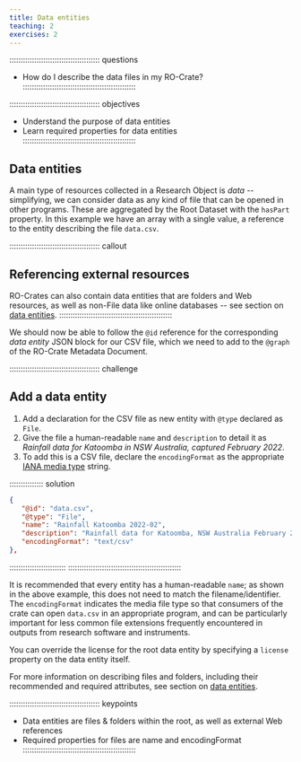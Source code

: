 ```yaml
---
title: Data entities
teaching: 2
exercises: 2
---
```


:::::::::::::::::::::::::::::::::::::::: questions
- How do I describe the data files in my RO-Crate?
::::::::::::::::::::::::::::::::::::::::::::::::::

:::::::::::::::::::::::::::::::::::::::: objectives
- Understand the purpose of data entities
- Learn required properties for data entities
::::::::::::::::::::::::::::::::::::::::::::::::::

## Data entities

A main type of resources collected in a Research Object is _data_
-- simplifying, we can consider data as any kind of file that can be opened in other programs.
These are aggregated by the Root Dataset with the `hasPart` property.
In this example we have an array with a single value,
a reference to the entity describing the file `data.csv`. 

:::::::::::::::::::::::::::::::::::::::: callout
## Referencing external resources

RO-Crates can also contain data entities that are folders and Web resources,
as well as non-File data like online databases
-- see section on [data entities](https://www.researchobject.org/ro-crate/specification/1.2/data-entities.html).
::::::::::::::::::::::::::::::::::::::::::::::::::

We should now be able to follow the `@id` reference for the corresponding _data entity_ JSON block for our CSV file,
which we need to add to the `@graph` of the RO-Crate Metadata Document. 

:::::::::::::::::::::::::::::::::::::::: challenge
## Add a data entity

1. Add a declaration for the CSV file as new entity with `@type` declared as `File`.  
2. Give the file a human-readable `name` and `description` to detail it as _Rainfall data for Katoomba in NSW Australia, captured February 2022_. 
3. To add this is a CSV file,
   declare the `encodingFormat` as the appropriate [IANA media type](https://www.iana.org/assignments/media-types/#text) string. 

:::::::::::::::  solution
```json
{
   "@id": "data.csv",
   "@type": "File",
   "name": "Rainfall Katoomba 2022-02",
   "description": "Rainfall data for Katoomba, NSW Australia February 2022",
   "encodingFormat": "text/csv"
},  
```
:::::::::::::::::::::::::
::::::::::::::::::::::::::::::::::::::::::::::::::


It is recommended that every entity has a human-readable `name`;
as shown in the above example, this does not need to match the filename/identifier.
The `encodingFormat` indicates the media file type so that consumers of the crate can open `data.csv` in an appropriate program,
and can be particularly important for less common file extensions frequently encountered in outputs from research software and instruments.

You can override the license for the root data entity by specifying a `license` property on the data entity itself.

For more information on describing files and folders,
including their recommended and required attributes,
see section on [data entities](https://www.researchobject.org/ro-crate/specification/1.2/data-entitites.html).


:::::::::::::::::::::::::::::::::::::::: keypoints
- Data entities are files & folders within the root, as well as external Web references
- Required properties for files are name and encodingFormat
::::::::::::::::::::::::::::::::::::::::::::::::::


